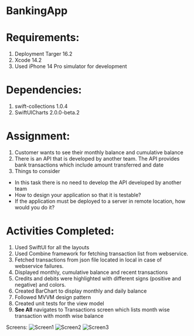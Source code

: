 # BankingApp

# Requirements:
1. Deployment Targer 16.2
2. Xcode 14.2
3. Used iPhone 14 Pro simulator for development

# Dependencies:
1. swift-collections 1.0.4
2. SwiftUICharts 2.0.0-beta.2

# Assignment:

1. Customer wants to see their monthly balance and cumulative balance
2. There is an API that is developed by another team. The API provides bank transactions which include amount transferred and date
3. Things to consider
* In this task there is no need to develop the API developed by another team
* How to design your application so that it is testable?
* If the application must be deployed to a server in remote location, how would you do it?

# Activities Completed:

1. Used SwiftUI for all the layouts
2. Used Combine framework for fetching transaction list from webservice.
3. Fetched transactions from json file located in local in case of webservice failures.
4. Displayed monthly, cumulative balance and recent transactions
5. Credits and debits were highlighted with different signs (positive and negative) and colors.
6. Created BarChart to display monthly and daily balance
7. Followed MVVM design pattern
8. Created unit tests for the view model
9. **See All** navigates to Transactions screen which lists month wise transaction with month wise balance

Screens:
![Screen1](https://github.com/karthikravikumar8/BankingApp/assets/65198640/5a4cb12b-a501-40db-88a2-9b09facc3452)
![Screen2](https://github.com/karthikravikumar8/BankingApp/assets/65198640/511fe773-eb76-4df5-86c0-1b94362d401c)
![Screen3](https://github.com/karthikravikumar8/BankingApp/assets/65198640/659b06fb-3390-45e6-9376-3ae2acec0bf9)

